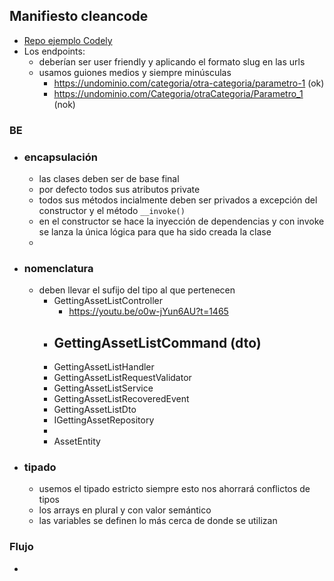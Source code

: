 ## Manifiesto cleancode

- [Repo ejemplo Codely](https://github.com/CodelyTV/php-ddd-example/tree/main/src/Mooc/Courses)
- Los endpoints:
  - deberían ser user friendly y aplicando el formato slug en las urls
  - usamos guiones medios y siempre minúsculas
    - https://undominio.com/categoria/otra-categoria/parametro-1 (ok)
    - https://undominio.com/Categoria/otraCategoria/Parametro_1 (nok)

### BE

- ### encapsulación
  - las clases deben ser de base final
  - por defecto todos sus atributos private
  - todos sus métodos incialmente deben ser privados a excepción del constructor y el método `__invoke()`
  - en el constructor se hace la inyección de dependencias y con invoke se lanza la única lógica para que ha sido creada la clase
  - 

- ### nomenclatura
  - deben llevar el sufijo del tipo al que pertenecen 
    - GettingAssetListController
      - https://youtu.be/o0w-jYun6AU?t=1465
    - GettingAssetListCommand (dto)
      - 
    - GettingAssetListHandler
    - GettingAssetListRequestValidator
    - GettingAssetListService
    - GettingAssetListRecoveredEvent
    - GettingAssetListDto
    - IGettingAssetRepository
    - 
    - AssetEntity

- ### tipado
  - usemos el tipado estricto siempre esto nos ahorrará conflictos de tipos
  - los arrays en plural y con valor semántico
  - las variables se definen lo más cerca de donde se utilizan
    
### Flujo
- 